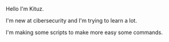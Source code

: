 Hello I'm Kituz.

I'm new at cibersecurity and I'm trying to learn a lot.

I'm making some scripts to make more easy some commands.
